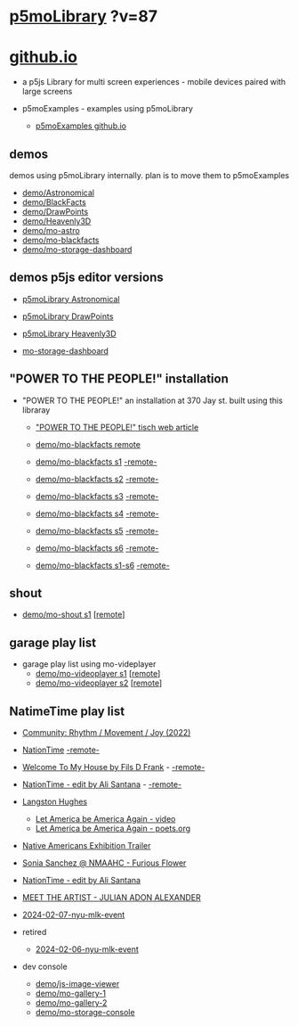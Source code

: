 # [p5moLibrary](https://github.com/molab-itp/p5moLibrary) ?v=87

# [github.io](https://molab-itp.github.io/p5moLibrary/src?v=87)

- a p5js Library for multi screen experiences - mobile devices paired with large screens

- p5moExamples - examples using p5moLibrary

  - [ p5moExamples github.io ](https://molab-itp.github.io/p5moExamples)

## demos

demos using p5moLibrary internally. plan is to move them to p5moExamples

- [demo/Astronomical](demo/Astronomical?v=87)
- [demo/BlackFacts](demo/BlackFacts?v=87)
- [demo/DrawPoints](demo/DrawPoints?v=87)
- [demo/Heavenly3D](demo/Heavenly3D?v=87)
- [demo/mo-astro](demo/mo-astro?v=87)
- [demo/mo-blackfacts](demo/mo-blackfacts?v=87)
- [demo/mo-storage-dashboard](demo/mo-storage-dashboard?v=87)

## demos p5js editor versions

- [p5moLibrary Astronomical](https://editor.p5js.org/jht9629-nyu/sketches/iIIAb8KIDr)

- [p5moLibrary DrawPoints](https://editor.p5js.org/jht9629-nyu/sketches/TQyVoswjQ)

- [p5moLibrary Heavenly3D](https://editor.p5js.org/jht9629-nyu/sketches/6VM5IMP4m)

- [mo-storage-dashboard](https://editor.p5js.org/jht9629-nyu/sketches/Osz28nOS9)

## "POWER TO THE PEOPLE!" installation

- "POWER TO THE PEOPLE!" an installation at 370 Jay st. built using this libraray

  - ["POWER TO THE PEOPLE!" tisch web article](https://tisch.nyu.edu/itp/news/spring-2024/community-facing-interactive-installations-on-the-ground-floor-o)

  - [demo/mo-blackfacts remote](demo/mo-blackfacts?v=87)
  - [demo/mo-blackfacts s1](demo/mo-blackfacts?v=87&group=s1&qrcode=mo-blackfacts-qrcode-1.png) [-remote-](demo/mo-blackfacts?v=87&group=s1)
  - [demo/mo-blackfacts s2](demo/mo-blackfacts?v=87&group=s2&qrcode=mo-blackfacts-qrcode-2.png) [-remote-](demo/mo-blackfacts?v=87&group=s2)
  - [demo/mo-blackfacts s3](demo/mo-blackfacts?v=87&group=s3&qrcode=mo-blackfacts-qrcode-3.png) [-remote-](demo/mo-blackfacts?v=87&group=s3)
  - [demo/mo-blackfacts s4](demo/mo-blackfacts?v=87&group=s4&qrcode=mo-blackfacts-qrcode-4.png) [-remote-](demo/mo-blackfacts?v=87&group=s4)
  - [demo/mo-blackfacts s5](demo/mo-blackfacts?v=87&group=s5&qrcode=mo-blackfacts-qrcode-5.png) [-remote-](demo/mo-blackfacts?v=87&group=s5)
  - [demo/mo-blackfacts s6](demo/mo-blackfacts?v=87&group=s6&qrcode=mo-blackfacts-qrcode-6.png) [-remote-](demo/mo-blackfacts?v=87&group=s6)
  - [demo/mo-blackfacts s1-s6](demo/mo-blackfacts?v=87&group=s1,s2,s3,s4,s5,s6&qrcode=mo-blackfacts-qrcode-1-6.png) [-remote-](demo/mo-blackfacts?v=87&group=s1,s2,s3,s4,s5,s6)

## shout

- [demo/mo-shout s1](demo/mo-shout?v=87&group=s1&qrcode=mo-shout-qrcode-1.png) [[remote](qrcode/mo-shout.html?v=87&group=s1)]
<!-- https://molab-itp.github.io/p5moLibrary/src/qrcode/mo-shout.html?group=s1 -->

## garage play list

- garage play list using mo-videplayer
  - [demo/mo-videoplayer s1](demo/mo-videoplayer?v=87&group=s1&qrcode=mo-videoplayer-qrcode-1.png)
    [[remote](qrcode/mo-videoplayer.html?v=87&group=s1)]
  - [demo/mo-videoplayer s2](demo/mo-videoplayer?v=87&group=s2&qrcode=mo-videoplayer-qrcode-2.png)
    [[remote](qrcode/mo-videoplayer.html?v=87&group=s2)]

## NatimeTime play list

- [Community: Rhythm / Movement / Joy (2022)](demo/mo-videoplayer/index.html?playlist=8HfVf69nUX0)

- [NationTime](demo/mo-videoplayer/index.html?qrcode=NationTime.png) [-remote-](demo/mo-videoplayer/index.html)

- [Welcome To My House by Fils D Frank](demo/mo-videoplayer/?playlist=kinLtCLHYvo&title=Welcome%20To%20My%20House%20by%20Fils%20D%20Frank&qrcode=NationTime.png) - [-remote-](demo/mo-videoplayer/?playlist=kinLtCLHYvo&title=Welcome%20To%20My%20House%20by%20Fils%20D%20Frank)

- [NationTime - edit by Ali Santana](demo/mo-videoplayer/?playlist=-UtKxghWlvY&title=NationTime%20-%20ELUCID%20-%20BETAMAX&qrcode=NationTime.png) - [-remote-](demo/mo-videoplayer/?playlist=-UtKxghWlvY&title=NationTime%20-%20ELUCID%20-%20BETAMAX)

- [Langston Hughes ](demo/BlackFacts?playlist=XzI3huqpCi4)

  - [Let America be America Again - video](demo/mo-blackfacts?playlist=CFNM8GB_Yp0&title=%E2%98%85)
  - [Let America be America Again - poets.org](https://poets.org/poem/let-america-be-america-again)

- [Native Americans Exhibition Trailer](demo/BlackFacts?playlist=hpjNGTYvpxw)

- [Sonia Sanchez @ NMAAHC - Furious Flower](demo/mo-blackfacts?playlist=FNLp8e-cfgk&title=Sonia%20Sanchez)

- [NationTime - edit by Ali Santana](demo/mo-videoplayer?playlist=-UtKxghWlvY&title=NationTime%20-%20ELUCID%20-%20BETAMAX&qrcode=NationTime.png)

- [MEET THE ARTIST - JULIAN ADON ALEXANDER](demo/mo-blackfacts?playlist=wk0La_2igws&title=MEET%20THE%20ARTIST%20-%20JULIAN%20ADON%20ALEXANDE%20-%20What%20it%20is&qrcode=JULIAN.png)

- [2024-02-07-nyu-mlk-event](demo/mo-blackfacts?playlist=lG758MniLYg&qrcode=annoucement-01.png&title=2024-02-07-nyu-mlk-event)

- retired

  - [2024-02-06-nyu-mlk-event](demo/mo-blackfacts?playlist=zbRz5xTaLYI&qrcode=annoucement-01.png&title=2024-02-06-nyu-mlk-event)
  <!-- - [Weapons of White Destruction - TJ](demo/mo-blackfacts?playlist=ob8YQPGJiHY&title=Weapons%20of%20White%20Destruction%20-%20TJ&&qrcode=TJ.png) -->

- dev console

  - [demo/js-image-viewer](demo/js-image-viewer?v=87)
  - [demo/mo-gallery-1](demo/mo-gallery-1?v=87)
  - [demo/mo-gallery-2](demo/mo-gallery-2?v=87)
  - [demo/mo-storage-console](demo/mo-storage-console?v=87)

<!--

- retired
  - [demo/mo-astro-host-0](demo/mo-astro-host-0?v=87)
  - [demo/mo-astro-host-1](demo/mo-astro-host-1?v=87)
  - [demo/mo-astro-remote-0](demo/mo-astro-remote-0?v=87)
  - [demo/mo-astro-remote-1](demo/mo-astro-remote-1?v=87)

  - [demo/mo-blackfacts-host](demo/mo-blackfacts-host?v=87)
  - [demo/mo-blackfacts-remote](demo/mo-blackfacts-remote?v=87)

# https://www.youtube.com/watch?v=hpjNGTYvpxw
# The Land Carries Our Ancestors: Contemporary Art by Native Americans Exhibition Trailer

 -->

